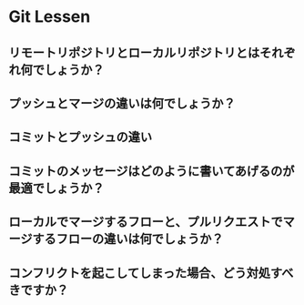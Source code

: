 # Git Lessen


## リモートリポジトリとローカルリポジトリとはそれぞれ何でしょうか？


## プッシュとマージの違いは何でしょうか？


## コミットとプッシュの違い


## コミットのメッセージはどのように書いてあげるのが最適でしょうか？


## ローカルでマージするフローと、プルリクエストでマージするフローの違いは何でしょうか？


## コンフリクトを起こしてしまった場合、どう対処すべきですか？
